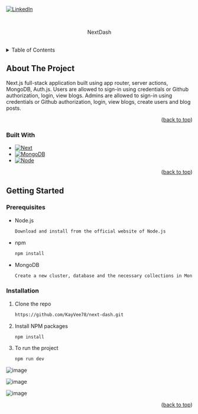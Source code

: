 <a name="readme-top"></a>
[![LinkedIn][linkedin-shield]][linkedin-url]

<!-- PROJECT LOGO -->
<br />
<div align="center">
  <p align="center">
   NextDash
    <br />
    <br />
  </p>
</div>

<!-- TABLE OF CONTENTS -->
<details>
  <summary>Table of Contents</summary>
  <ol>
    <li>
      <a href="#about-the-project">About The Project</a>
      <ul>
        <li><a href="#built-with">Built With</a></li>
      </ul>
    </li>
    <li>
      <a href="#getting-started">Getting Started</a>
      <ul>
        <li><a href="#prerequisites">Prerequisites</a></li>
        <li><a href="#installation">Installation</a></li>
      </ul>
    </li>
  </ol>
</details>

<!-- ABOUT THE PROJECT -->
## About The Project

Next.js full-stack application built using app router, server actions, MongoDB, Auth.js. Users are allowed to sign-in using credentials or Github authorization, login, view blogs.
Admins are allowed to sign-in using credentials or Github authorization, login, view blogs, create users and blog posts.

<p align="right">(<a href="#readme-top">back to top</a>)</p>



### Built With

* [![Next][Next.js]][Next-url]
* [![MongoDB][Mongo]][Mongo-url]
* [![Node][Node.js]][Node-url]



<p align="right">(<a href="#readme-top">back to top</a>)</p>


<!-- GETTING STARTED -->
## Getting Started

### Prerequisites

* Node.js
  ```sh
  Download and install from the official website of Node.js

* npm
  ```sh
  npm install
  
* MongoDB
  ```sh
  Create a new cluster, database and the necessary collections in MongoDB Atlas
  
  
### Installation

1. Clone the repo
   ```sh
   https://github.com/KayVee78/next-dash.git
   ```
2. Install NPM packages
   ```sh
   npm install
   
3. To run the project
   ```sh
   npm run dev
   ```
![image](https://github.com/KayVee78/next-dash/assets/90994452/b9ecd0b8-b750-458f-a16f-b0b00597d608)

![image](https://github.com/KayVee78/next-dash/assets/90994452/0723cc4c-d9d2-4a40-8745-7f0d097b37d4)

![image](https://github.com/KayVee78/next-dash/assets/90994452/adc94608-d49f-43c3-91a9-223246f3d4f5)

<p align="right">(<a href="#readme-top">back to top</a>)</p>


<!-- MARKDOWN LINKS & IMAGES -->
[linkedin-shield]: https://img.shields.io/badge/-LinkedIn-black.svg?style=for-the-badge&logo=linkedin&colorB=555
[linkedin-url]: https://www.linkedin.com/in/kithmi-hetti-709966219/
[Node.js]: https://img.shields.io/badge/Node.js-43853D?style=for-the-badge&logo=node.js&logoColor=white
[Node-url]: https://nodejs.org/en/learn/getting-started/introduction-to-nodejs
[Mongo]: https://img.shields.io/badge/MongoDB-4EA94B?style=for-the-badge&logo=mongodb&logoColor=white
[Mongo-url]: https://www.mongodb.com/
[Next.js]: https://img.shields.io/badge/next.js-000000?style=for-the-badge&logo=nextdotjs&logoColor=white
[Next-url]: https://nextjs.org/



